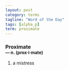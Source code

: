 ```yaml
---
layout: post
category: terms
tagline: "Word of the Day"
tags: [alpha_p]
term: proximate
---
```


<h3>Proximate<br/> <small>&mdash; n. (prox<span>&middot;</span>i<span>&middot;</span>mate)</small></h3>
<p><ol>
<li>a mistress</li>
</ol></p>
